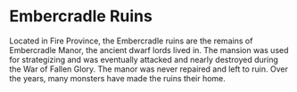 # Embercradle Ruins
Located in Fire Province, the Embercradle ruins are the remains of Embercradle Manor, the ancient dwarf lords lived in. The mansion was used for strategizing and was eventually attacked and nearly destroyed during the War of Fallen Glory. The manor was never repaired and left to ruin. Over the years, many monsters have made the ruins their home.
